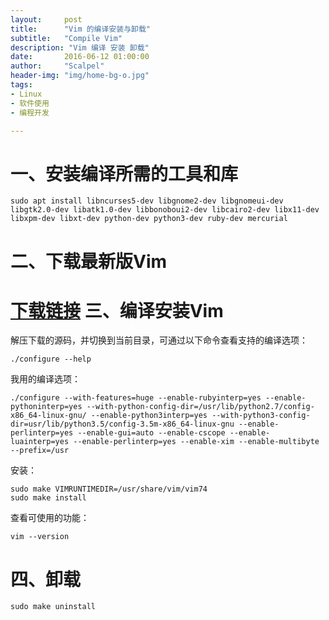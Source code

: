```yaml
---
layout:     post
title:      "Vim 的编译安装与卸载"
subtitle:   "Compile Vim"
description: "Vim 编译 安装 卸载"
date:       2016-06-12 01:00:00
author:     "Scalpel"
header-img: "img/home-bg-o.jpg"
tags:
- Linux
- 软件使用
- 编程开发

---
```

一、安装编译所需的工具和库
===
```
sudo apt install libncurses5-dev libgnome2-dev libgnomeui-dev libgtk2.0-dev libatk1.0-dev libbonoboui2-dev libcairo2-dev libx11-dev libxpm-dev libxt-dev python-dev python3-dev ruby-dev mercurial
```
二、下载最新版Vim
===
[下载链接](https://github.com/vim/vim/releases)
三、编译安装Vim
===
解压下载的源码，并切换到当前目录，可通过以下命令查看支持的编译选项：  
```
./configure --help
```
我用的编译选项：  
```
./configure --with-features=huge --enable-rubyinterp=yes --enable-pythoninterp=yes --with-python-config-dir=/usr/lib/python2.7/config-x86_64-linux-gnu/ --enable-python3interp=yes --with-python3-config-dir=usr/lib/python3.5/config-3.5m-x86_64-linux-gnu --enable-perlinterp=yes --enable-gui=auto --enable-cscope --enable-luainterp=yes --enable-perlinterp=yes --enable-xim --enable-multibyte --prefix=/usr
```
安装：  
```
sudo make VIMRUNTIMEDIR=/usr/share/vim/vim74
sudo make install
```
查看可使用的功能：  
```
vim --version
```
四、卸载
===
```
sudo make uninstall
```



